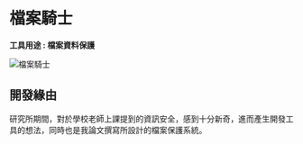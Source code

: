 # 檔案騎士

**工具用途 : 檔案資料保護**


![檔案騎士]([https://github.com/daidaiprince/File-Knight/blob/main/image/splash_logo.png?raw=true](https://github.com/daidaiprince/image-database/blob/main/%E6%AA%94%E6%A1%88%E9%A8%8E%E5%A3%AB.png?raw=true)https://github.com/daidaiprince/image-database/blob/main/%E6%AA%94%E6%A1%88%E9%A8%8E%E5%A3%AB.png?raw=true "檔案騎士")

## 開發緣由
研究所期間，對於學校老師上課提到的資訊安全，感到十分新奇，進而產生開發工具的想法，同時也是我論文撰寫所設計的檔案保護系統。

